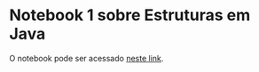 # Notebook 1 sobre Estruturas em Java
O notebook pode ser acessado [neste link](notebook/lab02-java-estruturas-ra155077.ipynb).